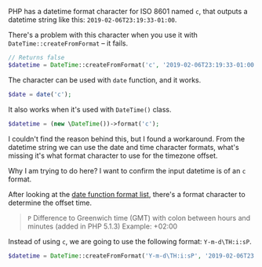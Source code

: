 PHP has a datetime format character for ISO 8601 named `c`, that outputs a datetime string like this: `2019-02-06T23:19:33-01:00`.

There's a problem with this character when you use it with `DateTime::createFromFormat` – it fails.

```php
// Returns false
$datetime = DateTime::createFromFormat('c', '2019-02-06T23:19:33-01:00');
```

The character can be used with `date` function, and it works.

```php
$date = date('c');
```

It also works when it's used with `DateTime()` class.

```php
$datetime = (new \DateTime())->format('c');
```

I couldn't find the reason behind this, but I found a workaround. From the datetime string we can use the date and time character formats, what's missing it's what format character to use for the timezone offset.

Why I am trying to do here? I want to confirm the input datetime is of an `c` format.

After looking at the [date function format list](http://php.net/manual/en/function.date.php), there's a format character to determine the offset time.

> `P` Difference to Greenwich time (GMT) with colon between hours and minutes (added in PHP 5.1.3) Example: +02:00

Instead of using `c`, we are going to use the following format: `Y-m-d\TH:i:sP`.

```php
$datetime = DateTime::createFromFormat('Y-m-d\TH:i:sP', '2019-02-06T23:19:33-01:00');
```